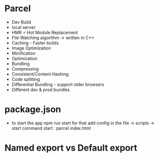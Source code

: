 # Parcel
- Dev Build
- local server
- HMR = Hot Module Replacement
- File Watching algorithm -> written in C++
- Caching - Faster builds
- Image Optimization
- Minification
- Optimization
- Bundling
- Compressing
- Consistent/Content Hashing
- Code splitting
- Differential Bundling - support older browsers
- Different dev & prod bundles


# package.json
- to start the app npm run start
for that add config in the file 
 -> scripts -> start command
 start : parcel index.html
# Named export vs Default export